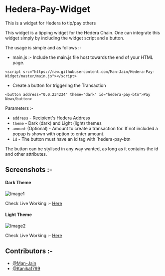 # Hedera-Pay-Widget

This is a widget for Hedera to tip/pay others

This widget is a tipping widget for the Hedera Chain. One can integrate this widget simply by including the widget script and a button.

The usage is simple and as follows :- 
- main.js :- Include the main.js file host towards the end of your HTML page.

```
<script src="https://raw.githubusercontent.com/Man-Jain/Hedera-Pay-Widget/master/main.js"></script>
```

- Create a button for triggering the Transaction

```
<button address="0.0.234234" theme="dark" id="hedera-pay-btn">Pay Now</button>
````

Parameters :- 
- `address` - Recipient's Hedera Address
- `theme` - Dark (dark) and Light (light) themes
- `amount` (Optional) - Amount to create a transaction for. If not included a popup is shown with option to enter amount.
- `id` - The button must have an id tag with `hedera-pay-btn 

The button can be stylised in any way wanted, as long as it contains the id and other attributes.

## Screenshots :-

#### Dark Theme
![Image1](https://github.com/Man-Jain/Hedera-Pay-Widget/blob/master/image1.png)

Check Live Working :- [Here](https://affectionate-wescoff-47863a.netlify.com/)

#### Light Theme
![Image2](https://github.com/Man-Jain/Hedera-Pay-Widget/blob/master/image2.png)

Check Live Working :- [Here](https://vigorous-neumann-770860.netlify.com/)

## Contributors :- 
- [@Man-Jain](https://github.com/Man-Jain)
- [@Kanika1799](https://github.com/Kanika1799)
